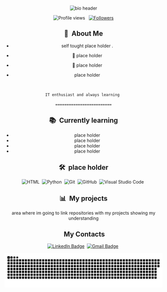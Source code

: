 
<div>


<br>

</div>


<div align="center">
  <img src="Image bannner link name and small information" alt="bio header"
</div>

<p align="center">
  <img src="link with profile views " alt="Profile views" />
  &nbsp;
  <a href="">
    <img src="" alt="Followers" />
  </a>
</p>


<div>

  ## 🧭 &nbsp;About Me

  - self tought place holder .
  <!-- - 🔭 I'm currently working on <a href="#">MyJob</a> -->

  - 🌱  place holder 

  - 💬 place holder 

  - place holder 

  <br>
  

</div>


<div align="center">

  `IT enthusiast and always learning `
  <br>

  `=========================`
  <br>

</div>


<div>

  ## 📚 &nbsp;Currently learning 

  - place holder 
  -  place holder
  -  place holder
  -  place holder

</div>


<div>

  ## 🛠️ &nbsp;place holder 

  ![HTML](https://img.shields.io/badge/-HTML-0D1117?style=flat&logo=HTML5)&nbsp;
  ![Python](https://img.shields.io/badge/-Python-0D1117?style=flat&logo=python)&nbsp;
  ![Git](https://img.shields.io/badge/-Git-0D1117?style=flat&logo=git)&nbsp;
  ![GitHub](https://img.shields.io/badge/-GitHub-0D1117?style=flat&logo=github)&nbsp;
  ![Visual Studio Code](https://img.shields.io/badge/-VS%20Code-0D1117?style=flat&logo=visual-studio-code&logoColor=007ACC)&nbsp;
 

</div>


<div>

  ## 📊 &nbsp;My projects
  
  area where im going to link repositories with my projects showing my understanding 
 
</div>

<div>

  ##   &nbsp;My Contacts

  <!-- [![Portfolio Badge](https://img.shields.io/badge/-Portifolio-blueviolet?style=flat-square&logo=Portfolio&logoColor=white)](https://.github.io/)&nbsp; -->
  [![LinkedIn Badge](https://img.shields.io/badge/-gmail?style=flat-square&logo=Linkedin&logoColor=white&link=https://www.linkedin.com/in//)](https://www.linkedin.com/in/pablodsilva/)&nbsp;
  [![Gmail Badge](https://img.shields.io/badge/-gmail-red?style=flat-square&logo=Gmail&logoColor=white)](mailto:gmail)&nbsp;

</div>


<!-- ![Snake animation](https://github.com/Pepyn0/Pepyn0/blob/output/github-contribution-grid-snake.svg) -->

<div>
  <img src="https://github.com/Pepyn0/Pepyn0/raw/output/github-contribution-grid-snake.svg" alt="snake"></center>
</div>

<!-- ## 📚 &nbsp;My Projects -->
